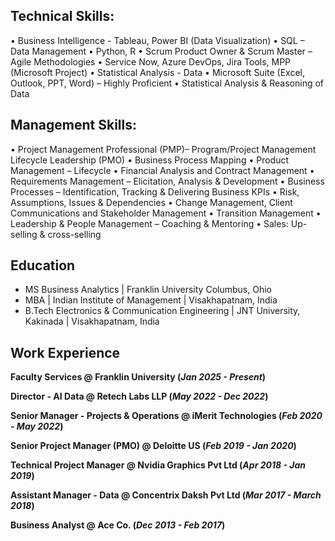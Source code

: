 ## Technical Skills: 

• Business Intelligence - Tableau, Power BI (Data Visualization)
• SQL – Data Management
• Python, R
• Scrum Product Owner & Scrum Master – Agile Methodologies
• Service Now, Azure DevOps, Jira Tools, MPP (Microsoft Project)
• Statistical Analysis - Data
• Microsoft Suite (Excel, Outlook, PPT, Word) – Highly Proficient
• Statistical Analysis & Reasoning of Data


## Management Skills:

• Project Management Professional (PMP)– Program/Project Management Lifecycle Leadership (PMO)
• Business Process Mapping
• Product Management – Lifecycle
• Financial Analysis and Contract Management
• Requirements Management – Elicitation, Analysis & Development 
• Business Processes – Identification, Tracking & Delivering Business KPIs
• Risk, Assumptions, Issues & Dependencies
• Change Management, Client Communications and Stakeholder Management
• Transition Management
• Leadership & People Management – Coaching & Mentoring
• Sales: Up-selling & cross-selling


## Education

- MS Business Analytics | Franklin University Columbus, Ohio 
- MBA | Indian Institute of Management | Visakhapatnam, India
- B.Tech Electronics & Communication Engineering | JNT University, Kakinada | Visakhapatnam, India

## Work Experience

**Faculty Services @ Franklin University (_Jan 2025 - Present_)**

**Director - AI Data @ Retech Labs LLP (_May 2022 - Dec 2022_)**

**Senior Manager - Projects & Operations @ iMerit Technologies (_Feb 2020 - May 2022_)**

**Senior Project Manager (PMO) @ Deloitte US (_Feb 2019 - Jan 2020_)**

**Technical Project Manager @ Nvidia Graphics Pvt Ltd (_Apr 2018 - Jan 2019_)**

**Assistant Manager - Data @ Concentrix Daksh Pvt Ltd (_Mar 2017 - March 2018_)**

**Business Analyst @ Ace Co. (_Dec 2013 - Feb 2017_)**

		

